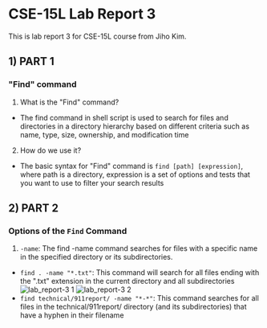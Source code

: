 # CSE-15L Lab Report 3
This is lab report 3 for CSE-15L course from Jiho Kim.
## 1) PART 1
### "Find" command
1. What is the "Find" command?    
* The find command in shell script is used to search for files and directories in a directory hierarchy based on different criteria such as name, type, size, ownership, and modification time     
2. How do we use it?
* The basic syntax for "Find" command is `find [path] [expression]`, where path is a directory, expression is a set of options and tests that you want to use to filter your search results    
## 2) PART 2
### Options of the `Find` Command
1. `-name`: The find -name command searches for files with a specific name in the specified directory or its subdirectories.
* `find . -name "*.txt"`: This command will search for all files ending with the ".txt" extension in the current directory and all subdirectories
![lab_report-3 1](https://user-images.githubusercontent.com/129816454/236583673-c8ae31ab-620e-4c21-9bfd-056d4b0cffa0.png)
![lab_report-3 2](https://user-images.githubusercontent.com/129816454/236583674-d46e3df5-e518-48c6-b354-fc3e0347664c.png)    
* `find technical/911report/ -name "*-*"`: This command searches for all files in the technical/911report/ directory (and its subdirectories) that have a hyphen in their filename

